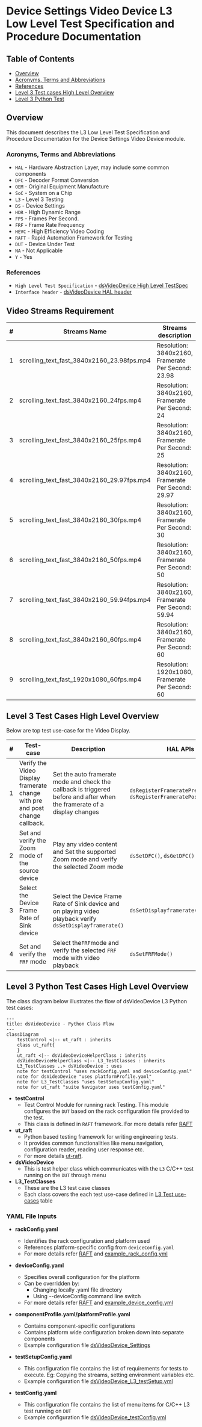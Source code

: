 # Device Settings Video Device L3 Low Level Test Specification and Procedure Documentation

## Table of Contents

- [Overview](#overview)
- [Acronyms, Terms and Abbreviations](#acronyms-terms-and-abbreviations)
- [References](#references)
- [Level 3 Test cases High Level Overview](#level-3-test-cases-high-level-overview)
- [Level 3 Python Test](#level-3-python-test-cases-high-level-overview)

## Overview

This document describes the L3 Low Level Test Specification and Procedure Documentation for the Device Settings Video Device module.

### Acronyms, Terms and Abbreviations

- `HAL` \- Hardware Abstraction Layer, may include some common components
- `DFC`  \- Decoder Format Conversion
- `OEM` \- Original Equipment Manufacture
- `SoC` \- System on a Chip
- `L3`   \- Level 3 Testing
- `DS`   \- Device Settings
- `HDR`  \- High Dynamic Range
- `FPS`  \- Frames Per Second.
- `FRF`  \- Frame Rate Frequency
- `HEVC` \- High Efficiency Video Coding
- `RAFT`  \- Rapid Automation Framework for Testing
- `DUT`   \- Device Under Test
- `NA`   \- Not Applicable
- `Y`    \- Yes

### References

- `High Level Test Specification` - [dsVideoDevice High Level TestSpec](ds-video-device_High-Level_TestSpec.md)
- `Interface header` - [dsVideoDevice HAL header](https://github.com/rdkcentral/rdk-halif-device_settings/blob/main/include/dsVideoDevice.h)

## Video Streams Requirement

|#|Streams Name|Streams description|
|-|------------|-------------------|
|1|scrolling_text_fast_3840x2160_23.98fps.mp4|Resolution: 3840x2160, Framerate Per Second: 23.98|
|2|scrolling_text_fast_3840x2160_24fps.mp4|Resolution: 3840x2160, Framerate Per Second: 24|
|3|scrolling_text_fast_3840x2160_25fps.mp4|Resolution: 3840x2160, Framerate Per Second: 25|
|4|scrolling_text_fast_3840x2160_29.97fps.mp4|Resolution: 3840x2160, Framerate Per Second: 29.97|
|5|scrolling_text_fast_3840x2160_30fps.mp4|Resolution: 3840x2160, Framerate Per Second: 30|
|6|scrolling_text_fast_3840x2160_50fps.mp4|Resolution: 3840x2160, Framerate Per Second: 50|
|7|scrolling_text_fast_3840x2160_59.94fps.mp4|Resolution: 3840x2160, Framerate Per Second: 59.94|
|8|scrolling_text_fast_3840x2160_60fps.mp4|Resolution: 3840x2160, Framerate Per Second: 60|
|9|scrolling_text_fast_1920x1080_60fps.mp4|Resolution: 1920x1080, Framerate Per Second: 60|

## Level 3 Test Cases High Level Overview

Below are top test use-case for the Video Display.

|#|Test-case|Description|HAL APIs|Source|Sink|Streams Number|
|-|---------|-----------|--------|------|----|--------------|
|1|Verify the Video Display framerate change with pre and post change callback.|Set the auto framerate mode and check the callback is triggered before and after when the framerate of a display changes|`dsRegisterFrameratePreChangeCB()`, `dsRegisterFrameratePostChangeCB()`|`NA`|`Y`|1,2,3,4,5,6,7,8,9,10,11,12,13,14|
|2|Set and verify the Zoom mode of the source device|Play any video content and Set the supported Zoom mode and verify the selected Zoom mode|`dsSetDFC()`, `dsGetDFC()`|`Y`|`NA`|9|
|3|Select the Device Frame Rate of Sink device|Select the Device Frame Rate of Sink device and on playing video playback verify `dsSetDisplayframerate()`|`dsSetDisplayframerate()`|`NA`|`Y`|1,2,3,4,5,6,7,8,9,10,11,12,13,14|
|4|Set and verify the `FRF` mode|Select the`FRF`mode and verify the selected `FRF` mode with video playback|`dsSetFRFMode()`|`NA`|`Y`|1,2,3,4,5,6,7,8|

## Level 3 Python Test Cases High Level Overview

The class diagram below illustrates the flow of dsVideoDevice L3 Python test cases:

```mermaid
---
title: dsVideoDevice - Python Class Flow
---
classDiagram
    testControl <|-- ut_raft : inherits
    class ut_raft{
    }
    ut_raft <|-- dsVideoDeviceHelperClass : inherits
    dsVideoDeviceHelperClass <|-- L3_TestClasses : inherits
    L3_TestClasses ..> dsVideoDevice : uses
    note for testControl "uses rackConfig.yaml and deviceConfig.yaml"
    note for dsVideoDevice "uses platformProfile.yaml"
    note for L3_TestClasses "uses testSetupConfig.yaml"
    note for ut_raft "suite Navigator uses testConfig.yaml"
```

- **testControl**
  - Test Control Module for running rack Testing. This module configures the `DUT` based on the rack configuration file provided to the test.
  - This class is defined in `RAFT` framework. For more details refer [RAFT](https://github.com/rdkcentral/python_raft/blob/1.0.0/README.md)
- **ut_raft**
  - Python based testing framework for writing engineering tests.
  - It provides common functionalities like menu navigation, configuration reader, reading user response etc.
  - For more details [ut-raft](https://github.com/rdkcentral/ut-raft).
- **dsVideoDevice**
  - This is test helper class which communicates with the `L3` C/C++ test running on the `DUT` through menu
- **L3_TestClasses**
  - These are the L3 test case classes
  - Each class covers the each test use-case defined in [L3 Test use-cases](#level-3-test-cases-high-level-overview) table

### YAML File Inputs

- **rackConfig.yaml**
  - Identifies the rack configuration and platform used
  - References platform-specific config from `deviceConfig.yaml`
  - For more details refer [RAFT](https://github.com/rdkcentral/python_raft/blob/1.0.0/README.md) and [example_rack_config.yml](https://github.com/rdkcentral/python_raft/blob/1.0.0/examples/configs/example_rack_config.yml)

- **deviceConfig.yaml**
  - Specifies overall configuration for the platform
  - Can be overridden by:
    - Changing locally .yaml file directory
    - Using --deviceConfig command line switch
  - For more details refer [RAFT](https://github.com/rdkcentral/python_raft/blob/1.0.0/README.md) and [example_device_config.yml](https://github.com/rdkcentral/python_raft/blob/1.0.0/examples/configs/example_device_config.yml)

- **componentProfile.yaml/platformProfile.yaml**
  - Contains component-specific configurations
  - Contains platform wide configuration broken down into separate components
  - Example configuration file [dsVideoDevice_Settings](https://github.com/rdkcentral/rdk-halif-test-device_settings/blob/3.0.0/profiles/sink/Sink_VideoDevice.yaml)

- **testSetupConfig.yaml**
  - This configuration file contains the list of requirements for tests to execute. Eg: Copying the streams, setting environment variables etc.
  - Example configuration file [dsVideoDevice_L3_testSetup.yml](../../../host/tests/L3_TestCases/dsVideoDevice/dsVideoDevice_L3_testSetup.yml)

- **testConfig.yaml**
  - This configuration file contains the list of menu items for C/C++ L3 test running on `DUT`
  - Example configuration file [dsVideoDevice_testConfig.yml](../../../host/tests/dsClasses/dsVideoDevice_testConfig.yml)
